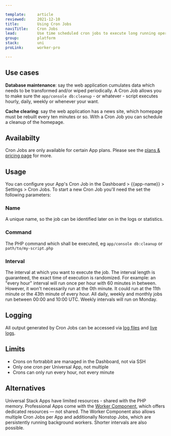```yaml
---

template:     article
reviewed:     2021-12-10
title:        Using Cron Jobs
naviTitle:    Cron Jobs
lead:         Use time scheduled cron jobs to execute long running operations in the background. They run at defined times, independent of visits to the web application.
group:        platform
stack:        uni
proLink:      worker-pro

---
```



## Use cases

**Database maintenance**: say the web application cumulates data which needs to be transformed and/or wiped periodically. A Cron Job allows you to make sure the `app/console db:cleanup` - or whatever - script executes hourly, daily, weekly or whenever your want.

**Cache clearing**: say the web application has a news site, which homepage must be rebuilt every ten minutes or so. With a Cron Job you can schedule a cleanup of the homepage.


## Availabilty

Cron Jobs are only available for certain App plans. Please see the [plans & pricing page](https://www.fortrabbit.com/pricing) for more.

## Usage

You can configure your App's Cron Job in the Dashboard > {{app-name}} > Settings > Cron Jobs. To start a new Cron Job you'll need the set the following parameters:

### Name

A unique name, so the job can be identified later on in the logs or statistics.

### Command

The PHP command which shall be executed, eg `app/console db:cleanup` or `path/to/my-script.php`

### Interval

The interval at which you want to execute the job. The interval length is guaranteed, the exact time of execution is randomized. For example: an "every hour" interval will run once per hour with 60 minutes in between. However, it won't necessarily run at the 0th minute. It could run at the 11th minute or the 43th minute of every hour. All daily, weekly and monthly jobs run between 00:00 and 10:00 UTC. Weekly intervals will run on Monday.

## Logging

All output generated by Cron Jobs can be accessed via [log files](logging-uni#toc-log-file-access) and [live logs](logging-uni#toc-live-log-access).


## Limits

* Crons on fortrabbit are managed in the Dashboard, not via SSH
* Only one cron per Universal App, not multiple
* Crons can only run every hour, not every minute

## Alternatives

Universal Stack Apps have limited resources - shared with the PHP memory. Professional Apps come with the [Worker Component](worker-pro), which offers dedicated resources — not shared. The Worker Component also allows multiple Cron Jobs per App and additionally Nonstop Jobs, which are persistently running background workers. Shorter intervals are also possible.
